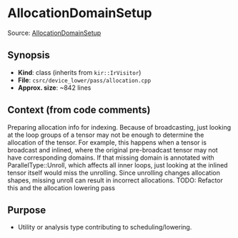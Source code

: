 # AllocationDomainSetup

Source: [AllocationDomainSetup](../../../csrc/device_lower/pass/allocation.cpp#L90)

## Synopsis
- **Kind**: class (inherits from `kir::IrVisitor`)
- **File**: `csrc/device_lower/pass/allocation.cpp`
- **Approx. size**: ~842 lines

## Context (from code comments)
Preparing allocation info for indexing. Because of broadcasting,
just looking at the loop groups of a tensor may not be enough to
determine the allocation of the tensor. For example, this happens
when a tensor is broadcast and inlined, where the original
pre-broadcast tensor may not have corresponding domains. If that
missing domain is annotated with ParallelType::Unroll, which
affects all inner loops, just looking at the inlined tensor itself
would miss the unrolling. Since unrolling changes allocation
shapes, missing unroll can result in incorrect allocations.
TODO: Refactor this and the allocation lowering pass

## Purpose
- Utility or analysis type contributing to scheduling/lowering.
